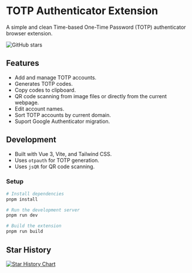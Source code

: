 # TOTP Authenticator Extension

A simple and clean Time-based One-Time Password (TOTP) authenticator browser extension.

![GitHub stars](https://img.shields.io/github/stars/csic21/totp-chrome-extension?style=social)

## Features

- Add and manage TOTP accounts.
- Generates TOTP codes.
- Copy codes to clipboard.
- QR code scanning from image files or directly from the current webpage.
- Edit account names.
- Sort TOTP accounts by current domain.
- Suport Google Authenticator migration.

## Development

- Built with Vue 3, Vite, and Tailwind CSS.
- Uses `otpauth` for TOTP generation.
- Uses `jsQR` for QR code scanning.

### Setup

```bash
# Install dependencies
pnpm install

# Run the development server
pnpm run dev

# Build the extension
pnpm run build
```

## Star History

[![Star History Chart](https://api.star-history.com/svg?repos=totp-chrome-extension/totp-chrome-extension&type=Date)](https://www.star-history.com/#totp-chrome-extension/totp-chrome-extension&Date)
